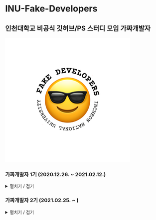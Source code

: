 # INU-Fake-Developers
## 인천대학교 비공식 깃허브/PS 스터디 모임 가짜개발자  
![](https://github.com/INU-Fake-Developers/INU-Fake-Developers/blob/main/img/fake_developers_logo.png "가짜개발자 로고")  
 


### 가짜개발자 1기 (2020.12.26. ~ 2021.02.12.)  
<details>
<summary>펼치기 / 접기</summary>
<div markdown="1">  
<br/>

<details>
<summary>일정 보기</summary>
<div markdown="1">  
   
|날짜|내용|
|:---:|:---:|
|2020.11.11.|1기 모집 시작|
|2020.12.26.|[0번째 모임]()|
|2021.01.03.|[1번째 모임]()|
|2021.01.10.|[2번째 모임]()|
|2021.01.17.|[3번째 모임]()|
|2021.01.22.|[4번째 모임]()| 
|2021.01.29.|[5번째 모임]()|
|2021.02.05.|[6번째 모임]()|
|2021.02.12.|[7번째 모임]()|  
   
   </div>
</details>  

<details>
<summary>멤버 보기</summary>
<div markdown="1">  
  
- [박가연](https://github.com/gayeonP)
- [유지수](https://github.com/ryuspace)
- [윤세휘](https://github.com/Beatriz-Yun)
- [이도현](https://github.com/ksmfou98)
- [이윤주](https://github.com/JOO0331)
- [이상훈](https://github.com/Leesanghun19)
- [이소현](https://github.com/hyeon12)
- [이승규]()
- [송병준](https://github.com/potados99)
- [송채원](https://github.com/chawani)
- [송춘근](https://github.com/similar207)
- [전지희](https://github.com/GHeeJeon)
</div>
</details>
  
   </div>
</details>  


### 가짜개발자 2기 (2021.02.25. ~ )  
<details>
<summary>펼치기 / 접기</summary>
<div markdown="1">  
<br/>

<details>
<summary>일정 보기</summary>
<div markdown="1">  
   
|날짜|내용|
|:---:|:---:|
|2021.02.10.|2기 모집 시작|
|2021.02.25.|[0번째 모임]()|
|2021.|[1번째 모임]()|
|2021.|[2번째 모임]()|
|2021.|[3번째 모임]()|
|2021.|[4번째 모임]()| 
|2021.|[5번째 모임]()|
|2021.|[6번째 모임]()|
|2021.|[7번째 모임]()|  

   </div>
</details>  
  
<details>
<summary>멤버 보기</summary>
<div markdown="1">  
  
- [박가연](https://github.com/gayeonP)
- [송병준](https://github.com/potados99)
- [송준영](https://github.com/HamBP)
- [엄유정](https://github.com/umyujeong)
- [우정우](https://github.com/chawoojungwoo)
- [이소현](https://github.com/hyeon12)
- [임재섭](https://github.com/LimJaeSub)
- [전지희](https://github.com/GHeeJeon)
- [진유리](https://github.com/yuri295)
- [최민승](https://github.com/ChoiMinSeung)
- [최은진](https://github.com/abceunjin)
- [최진영](https://github.com/cjo70241)
- [홍정우](https://github.com/martinelli-3535)

</div>
</details>
  
   </div>
</details>  
